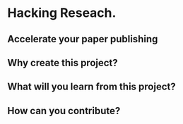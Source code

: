 # Hacking Reseach.
## Accelerate your paper publishing

## Why create this project?


## What will you learn from this project?

## How can you contribute?
